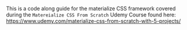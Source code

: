 This is a code along guide for the materialize CSS framework covered during the `Matereialize CSS From Scratch` Udemy Course found here: https://www.udemy.com/materialize-css-from-scratch-with-5-projects/